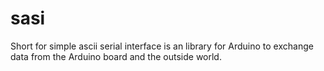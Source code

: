 # sasi
Short for simple ascii serial interface is an library for Arduino to exchange data from the Arduino board and the outside world.
